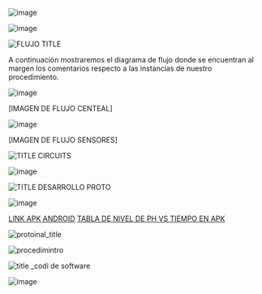 ![image](https://github.com/Fx2048/Team_4_FdD/assets/131219987/84851120-fdf1-4d56-8913-b782fd5ffb4d)



![image](https://github.com/Fx2048/Team_4_FdD/assets/131219987/1c361b20-874d-4d26-b355-46d7d8639e7b)


![FLUJO TITLE](https://github.com/Fx2048/Team_4_FdD/assets/131219987/28a1f97a-6aa1-4b39-88c2-abf4804b01e7)

A continuación mostraremos el diagrama de flujo donde se encuentran al margen los comentarios respecto a las instancias de nuestro procedimiento.

![image](https://github.com/Fx2048/Team_4_FdD/assets/131219987/49598391-a8be-4c26-bd8c-4c455c975427)

[IMAGEN DE FLUJO CENTEAL]

![image](https://github.com/Fx2048/Team_4_FdD/assets/131219987/88aff30e-a657-4409-82dc-dff470d58abf)


[IMAGEN DE FLUJO SENSORES]


![TITLE CIRCUITS](https://github.com/Fx2048/Team_4_FdD/assets/131219987/0abbabdd-5bd8-49eb-81ed-425ae01978a9)


![image](https://github.com/Fx2048/Team_4_FdD/assets/131219987/8de5e80f-dabe-4519-b07e-2892b7e0fec8)



![TITLE DESARROLLO PROTO](https://github.com/Fx2048/Team_4_FdD/assets/131219987/459513f2-7fa7-4c5d-8a46-573f9f69b0ac)

![image](https://github.com/Fx2048/Team_4_FdD/assets/131219987/aaa709fb-c21b-4a52-80b2-8c0727f74af4)


[LINK APK ANDROID](https://github.com/Fx2048/Team_4_FdD/blob/main/Software/ECOPUREHARVEST.apk)
[TABLA DE NIVEL DE PH VS TIEMPO EN APK](https://thingspeak.com/channels/2428834/charts/1?bgcolor=%23ffffff&color=%23d62020&dynamic=true&results=60&type=line&update=15)


![protoinal_title](https://github.com/Fx2048/Team_4_FdD/assets/131219987/7f8a8efe-7a2e-4f45-b25e-39c1977b3dca)


![procedimintro](https://github.com/Fx2048/Team_4_FdD/assets/131219987/b426f154-8f37-49f0-ac67-07f515cd8d49)


![title _codi de software](https://github.com/Fx2048/Team_4_FdD/assets/131219987/4c893b84-840e-417b-a295-f762da3e8265)

![image](https://github.com/Fx2048/Team_4_FdD/assets/131219987/a3f6c5c2-ed8e-4666-8b00-56de90f37f22)

